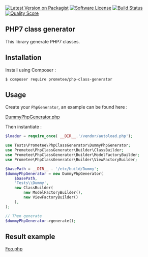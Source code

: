 [![Latest Version on Packagist][ico-version]][link-packagist]
[![Software License][ico-license]](LICENSE)
[![Build Status][ico-travis]][link-travis]
[![Quality Score][ico-code-quality]][link-code-quality]

## PHP7 class generator

This library generate PHP7 classes.

## Installation

Install using Composer :

```
$ composer require prometee/php-class-generator
```

## Usage

Create your `PhpGenerator`, an example can be found here :

[DummyPhpGenerator.php](tests/DummyPhpGenerator.php)

Then instantiate :

```php
$loader = require_once( __DIR__.'/vendor/autoload.php');

use Tests\Prometee\PhpClassGenerator\DummyPhpGenerator;
use Prometee\PhpClassGenerator\Builder\ClassBuilder;
use Prometee\PhpClassGenerator\Builder\ModelFactoryBuilder;
use Prometee\PhpClassGenerator\Builder\ViewFactoryBuilder;

$basePath = __DIR__ . '/etc/build/Dummy';
$dummyPhpGenerator = new DummyPhpGenerator(
    $basePath,
    'Tests\\Dummy',
    new ClassBuilder(
        new ModelFactoryBuilder(),
        new ViewFactoryBuilder()
    ),
);

// Then generate
$dummyPhpGenerator->generate();

```

## Result example

[Foo.php](tests/Resources/Foo.php)


[ico-version]: https://img.shields.io/packagist/v/Prometee/php-class-generator.svg?style=flat-square
[ico-license]: https://img.shields.io/badge/license-MIT-brightgreen.svg?style=flat-square
[ico-travis]: https://img.shields.io/travis/Prometee/PhpClassGenerator/master.svg?style=flat-square
[ico-code-quality]: https://img.shields.io/scrutinizer/g/Prometee/PhpClassGenerator.svg?style=flat-square

[link-packagist]: https://packagist.org/packages/prometee/php-class-generator
[link-travis]: https://travis-ci.org/Prometee/PhpClassGenerator
[link-scrutinizer]: https://scrutinizer-ci.com/g/Prometee/PhpClassGenerator/code-structure
[link-code-quality]: https://scrutinizer-ci.com/g/Prometee/PhpClassGenerator
